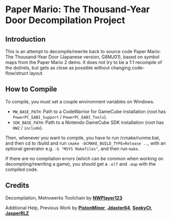 # Paper Mario: The Thousand-Year Door Decompilation Project
## Introduction
This is an attempt to decompile/rewrite back to source code Paper Mario: The Thousand-Year Door (Japanese version, G8MJ01), based on symbol maps from the Paper Mario 2 demo. It does not try to be a 1:1 recompile of the dol/rels, but gets as close as possible without changing code-flow/struct layout.
## How to Compile
To compile, you must set a couple environment variables on Windows.

* `MW_BASE_PATH`: Path to a CodeWarrior for GameCube installation (root has `PowerPC_EABI_Support` / `PowerPC_EABI_Tools`).
* `SDK_BASE_PATH`: Path to a Nintendo GameCube SDK installation (root has `HW2` / `include`).

Then, whenever you want to compile, you have to run /cmake/runme.bat, and then cd to /build and run `cmake -DCMAKE_BUILD_TYPE=Release ..`, with an optional generator e.g. `-G "MSYS Makefiles"`, and then run `make`.

If there are no compilation errors (which can be common when working on decompiling/rewriting a game), you should get a `.elf` and `.map` with the compiled code.
## Credits
Decompilation, Metrowerks Toolchain by **[NWPlayer123](https://github.com/NWPlayer123)**

Additional Help, Previous Work by **[PistonMiner](https://github.com/PistonMiner)**, **[Jdaster64](https://github.com/jdaster64)**, **[SeekyCt](https://github.com/SeekyCt)**, **[JasperRLZ](https://github.com/magcius)**
